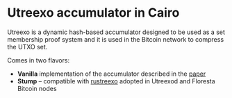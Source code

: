 # Utreexo accumulator in Cairo

Utreexo is a dynamic hash-based accumulator designed to be used as a set membership proof system and it is used in the Bitcoin network to compress the UTXO set.  

Comes in two flavors:
- **Vanilla** implementation of the accumulator described in the [paper](https://eprint.iacr.org/2019/611.pdf)
- **Stump** – compatible with [rustreexo](https://github.com/mit-dci/rustreexo) adopted in Utreexod and Floresta Bitcoin nodes